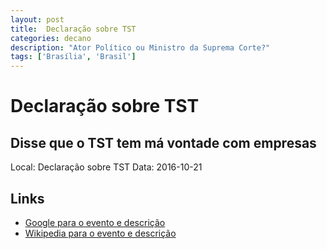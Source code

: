 ```yaml
---
layout: post
title:  Declaração sobre TST
categories: decano
description: "Ator Político ou Ministro da Suprema Corte?"
tags: ['Brasília', 'Brasil']
---
```


# Declaração sobre TST
## Disse que o TST tem má vontade com empresas
Local: Declaração sobre TST
Data: 2016-10-21

## Links 
- [Google para o evento e descrição](https://www.google.com/search?q=Gilmar%20Mendes%20%2B%20Declara%C3%A7%C3%A3o%20sobre%20TST%20Disse%20que%20o%20TST%20tem%20m%C3%A1%20vontade%20com%20empresas%20Bras%C3%ADlia%2C%20Brasil)
- [Wikipedia para o evento e descrição](https://en.wikipedia.org/w/index.php?search=Gilmar%20Mendes%20%2B%20Declara%C3%A7%C3%A3o%20sobre%20TST%20Disse%20que%20o%20TST%20tem%20m%C3%A1%20vontade%20com%20empresas%20Bras%C3%ADlia%2C%20Brasil)
